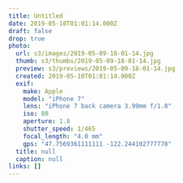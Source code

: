 ```yaml
---
title: Untitled
date: 2019-05-10T01:01:14.000Z
draft: false
drop: true
photo:
  url: s3/images/2019-05-09-18-01-14.jpg
  thumb: s3/thumbs/2019-05-09-18-01-14.jpg
  preview: s3/previews/2019-05-09-18-01-14.jpg
  created: 2019-05-10T01:01:14.000Z
  exif:
    make: Apple
    model: "iPhone 7"
    lens: "iPhone 7 back camera 3.99mm f/1.8"
    iso: 80
    aperture: 1.8
    shutter_speed: 1/465
    focal_length: "4.0 mm"
    gps: "47.7569361111111 -122.244102777778"
  title: null
  caption: null
links: []
---
```

